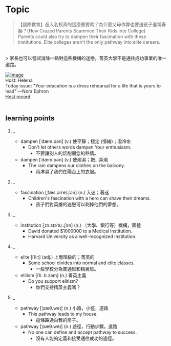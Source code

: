 # Topic

> 【國際教育】進入名校真的這麼重要嗎？為什麼父母作弊也要送孩子進常春藤？(How Crazed Parents Scammed Their Kids Into College) <br>
> Parents could also try to dampen their fascination with these institutions. Elite colleges aren't the only pathway into elite careers.
 <br>
> 家長也可以嘗試消除一點對這些機構的迷戀。菁英大學不是通往成功事業的唯一道路。

 <br>

[![Image](https://cdn.voicetube.com/assets/thumbnails/wBIecTVibhM.jpg)](https://www.youtube.com/embed/wBIecTVibhM?rel=0&showinfo=0&cc_load_policy=0&controls=1&autoplay=1&iv_load_policy=3&playsinline=1&wmode=transparent&start=270&end=280&enablejsapi=1&origin=https://tw.voicetube.com&widgetid=1)<br>
Host: Helena
<br>Today issue: "Your education is a dress rehearsal for a life that is yours to lead" —Nora  Ephron
<br>
[Host record](https://cdn.voicetube.com/tmp/everyday_records/100000164773663/3764.mp3)
<br><br>
## learning points
1. _
	* dampen  [ˈdæm.pən] (v.) 使平靜；穩定 (情緒)；潑冷水
		- Don't let others words dampen Your enthusiasm.
			+ 不要讓別人的話削弱您的熱情。
	* dampen  [ˈdæm.pən] (v.) 使潮濕；把…弄潮
		- The rain dampens our clothes on the balcony.
			+ 雨淋濕了我們在陽台上的衣服。

2. _
	* fascination [ˌfæs.ənˈeɪ.ʃən] (n.) 入迷；著迷
		- Children's fascination with a hero can shave their dreams.
			+ 孩子們對英雄的迷戀可以剃掉他們的夢想。

3. _
	* institution [ˌɪn.stəˈtuː.ʃən] (n.) （大學、銀行等）機構，團體
		- David donated $1000000 to a Medical Institution.
		- Harvard University as a well-recognized Institution.

4. _
	* elite [iˈliːt] (adj.) 上層階級的；菁英的
		- Some school divides into normal and elite classes.
			+ 一些學校分為普通班和精英班。
	* elitism [iˈliː.tɪ.zəm] (n.) 菁英主義
		- Do you support elitism?
			+ 你們支持精英主義嗎？

5. _
	* pathway [ˈpæθ.weɪ] (n.) 小路，小徑，道路
		- This pathway leads to my house.
			+ 這條路通向我的房子。
	* pathway [ˈpæθ.weɪ] (n.) 途徑，行動步驟，道路
		- No one can define and accept pathway to success.
			+ 沒有人能夠定義和接受通往成功的途徑。
